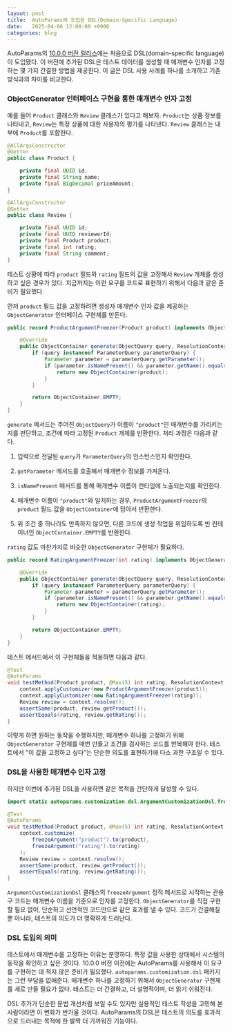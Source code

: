 ```yaml
---
layout: post
title:  AutoParams에 도입된 DSL(Domain-Specific Language)
date:   2025-04-06 12:00:00 +0900
categories: blog
---
```


AutoParams의 [10.0.0 버전 릴리스](https://github.com/AutoParams/AutoParams/releases/tag/10.0.0)에는 처음으로 DSL(domain-specific language)이 도입됐다. 이 버전에 추가된 DSL은 테스트 데이터를 생성할 때 매개변수 인자를 고정하는 몇 가지 간결한 방법을 제공한다. 이 글은 DSL 사용 사례를 하나를 소개하고 기존 방식과의 차이를 비교한다.

<!--more-->

### ObjectGenerator 인터페이스 구현을 통한 매개변수 인자 고정

예를 들어 `Product` 클래스와 `Review` 클래스가 있다고 해보자. `Product`는 상품 정보를 나타내고, `Review`는 특정 상품에 대한 사용자의 평가를 나타낸다. `Review` 클래스는 내부에 `Product`를 포함한다.

```java
@AllArgsConstructor
@Getter
public class Product {

    private final UUID id;
    private final String name;
    private final BigDecimal priceAmount;
}
```

```java
@AllArgsConstructor
@Getter
public class Review {

    private final UUID id;
    private final UUID reviewerId;
    private final Product product;
    private final int rating;
    private final String comment;
}
```

테스트 상황에 따라 `product` 필드와 `rating` 필드의 값을 고정해서 `Review` 개체를 생성하고 싶은 경우가 있다. 지금까지는 이런 요구를 코드로 표현하기 위해서 다음과 같은 준비가 필요했다.

먼저 `product` 필드 값을 고정하려면 생성자 매개변수 인자 값을 제공하는 `ObjectGenerator` 인터페이스 구현체를 만든다.

```java
public record ProductArgumentFreezer(Product product) implements ObjectGenerator {

    @Override
    public ObjectContainer generate(ObjectQuery query, ResolutionContext context) {
        if (query instanceof ParameterQuery parameterQuery) {
            Parameter parameter = parameterQuery.getParameter();
            if (parameter.isNamePresent() && parameter.getName().equals("product")) {
                return new ObjectContainer(product);
            }
        }

        return ObjectContainer.EMPTY;
    }
}
```

`generate` 메서드는 주어진 `ObjectQuery`가 이름이 `"product"`인 매개변수를 가리키는지를 판단하고, 조건에 따라 고정된 `Product` 개체를 반환한다. 처리 과정은 다음과 같다.

1. 입력으로 전달된 `query`가 `ParameterQuery`의 인스턴스인지 확인한다.

1. `getParameter` 메서드를 호출해서 매개변수 정보를 가져온다.

1. `isNamePresent` 메서드를 통해 매개변수 이름이 런타임에 노출되는지를 확인한다.

1. 매개변수 이름이 `"product"`와 일치하는 경우, `ProductArgumentFreezer`의 `product` 필드 값을 `ObjectContainer`에 담아서 반환한다.

1. 위 조건 중 하나라도 만족하지 않으면, 다른 코드에 생성 작업을 위임하도록 빈 컨테이너인 `ObjectContainer.EMPTY`를 반환한다.

`rating` 값도 마찬가지로 비슷한 `ObjectGenerator` 구현체가 필요하다.

```java
public record RatingArgumentFreezer(int rating) implements ObjectGenerator {

    @Override
    public ObjectContainer generate(ObjectQuery query, ResolutionContext context) {
        if (query instanceof ParameterQuery parameterQuery) {
            Parameter parameter = parameterQuery.getParameter();
            if (parameter.isNamePresent() && parameter.getName().equals("rating")) {
                return new ObjectContainer(rating);
            }
        }

        return ObjectContainer.EMPTY;
    }
}
```

테스트 메서드에서 이 구현체들을 적용하면 다음과 같다.

```java
@Test
@AutoParams
void testMethod(Product product, @Max(5) int rating, ResolutionContext context) {
    context.applyCustomizer(new ProductArgumentFreezer(product));
    context.applyCustomizer(new RatingArgumentFreezer(rating));
    Review review = context.resolve();
    assertSame(product, review.getProduct());
    assertEquals(rating, review.getRating());
}
```

이렇게 하면 원하는 동작을 수행하지만, 매개변수 하나를 고정하기 위해 `ObjectGenerator` 구현체를 매번 만들고 조건을 검사하는 코드를 반복해야 한다. 테스트에서 "이 값을 고정하고 싶다"는 단순한 의도를 표현하기에 다소 과한 구조일 수 있다.

### DSL을 사용한 매개변수 인자 고정

하지만 이번에 추가된 DSL을 사용하면 같은 목적을 간단하게 달성할 수 있다.

```java
import static autoparams.customization.dsl.ArgumentCustomizationDsl.freezeArgument;

@Test
@AutoParams
void testMethod(Product product, @Max(5) int rating, ResolutionContext context) {
    context.customize(
        freezeArgument("product").to(product),
        freezeArgument("rating").to(rating)
    );
    Review review = context.resolve();
    assertSame(product, review.getProduct());
    assertEquals(rating, review.getRating());
}
```

`ArgumentCustomizationDsl` 클래스의 `freezeArgument` 정적 메서드로 시작하는 관용구 코드는 매개변수 이름을 기준으로 인자를 고정한다. `ObjectGenerator`를 직접 구현할 필요 없이, 단순하고 선언적인 코드만으로 같은 효과를 낼 수 있다. 코드가 간결해질 뿐 아니라, 테스트의 의도가 더 명확하게 드러난다.

### DSL 도입의 의미

테스트에서 매개변수를 고정하는 이유는 분명하다. 특정 값을 사용한 상태에서 시스템의 동작을 확인하고 싶은 것이다. 10.0.0 버전 이전에는 AutoParams를 사용해서 이 요구를 구현하는 데 적지 않은 준비가 필요했다. `autoparams.customization.dsl` 패키지는 그런 부담을 없애준다. 매개변수 하나를 고정하기 위해서 `ObjectGenerator` 구현체를 새로 만들 필요가 없다. 테스트는 더 간결하고, 더 설명적이며, 더 읽기 쉬워진다.

DSL 추가가 단순한 문법 개선처럼 보일 수도 있지만 실용적인 테스트 작성을 고민해 본 사람이라면 이 변화가 반가울 것이다. AutoParams의 DSL은 테스트의 의도를 효과적으로 드러내는 목적에 한 발짝 더 가까워진 기능이다.
